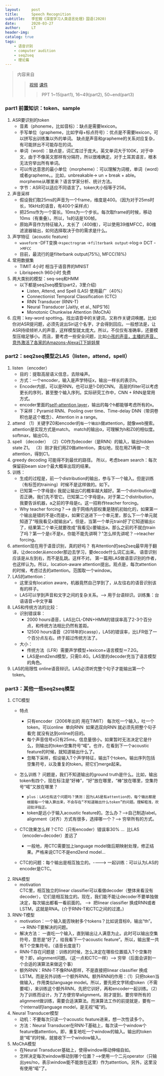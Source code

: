 ```yaml
---
layout:     post
title:      Speech Recognition
subtitle:   李宏毅《深度学习人类语言处理》国语(2020)
date:       2020-03-27
author:     LT
header-img: 
catalog: true
tags:
    - 语音识别
    - computer audition
    - seq2seq
    - 理论篇
---
```


>内容来自
>>[视频](https://www.bilibili.com/video/BV1QE411p7z3)
>>[课件](http://speech.ee.ntu.edu.tw/~tlkagk/courses/DLHLP20/ASR%20(v12).pdf)
>>>PPT 1~15(part1), 16~49(part2), 50~end(part3)

### part1 前置知识：token、sample
1. ASR要识别的token
    - 音素（phoneme，比如音标）：缺点是需要lexicon。
    - 手写单位（grapheme，比如字母+标点符号）：优点是不需要lexicon，可以拼写出训练集以外的单词。
    缺点是声音和grapheme的关系对应复杂，有可能拼出不可能存在的词。
    - 单词（word）：缺点是，词汇库过于庞大。英文单词大于100K，对于中文，由于不像英文那样有分隔符，所以很难确定。对于土耳其语言，根本无法穷举出所有单词。
    - 可以传达意思的最小单位（morpheme）：可以理解为词根，单词（word）或者grapheme。。比如，unbreakable-> un + break + able。morpheme从哪里来？语言学家分析、统计方法。
    - 字节：ASR可以适应不同语言了。token大小恒等于256。
2. 声音采样
    - 假设我们取25ms的声音为一个frame，维度是400。（因为对于25ms时长，16kHz的语音，有400个采样点）
    - 把25ms作为一个窗长。10ms为一个步长。每次取frame的时候，移动10ms（有重叠）。所以，1s的话是100帧。
    - 原始声音作为特征输入，太长了（400维），可以使用39维MFCC，80维滤波器输出，如何选择取决于你的需求是什么。
3. 声学特征（acoustic feature）
    - `waveform` -DFT变换->`spectrogram` ->`filterbank output`->log-> DCT ->`MFCC`
    - 目前，最流行的是filterbank output(75%), MFCC(18%)
4. 常用数据集
    - TIMIT 4小时 相当于语音界的MNIST
    - Librispeech 960小时 免费
5. 两大类别的模型：seq-seq和HMM
    * 以下都是seq2seq模型(part2，3里介绍)
        - Listen, Attend, and Spell (LAS)   使用最广（40%）
        - Connectionist Temporal Classification (CTC)   
        - RNN Transducer (RNN-T) 
        - Neural Transducer [Jaitly, et al., NIPS’16]
        - Monotonic Chunkwise Attention (MoChA)
6. 应用：key-word spotting。找出语音中的关键词，又称作关键词唤醒。比如你对ASR提问题，必须先说出Siri这个名字，才会得到回应。一般想法是，让ASR持续倾听人的声音，这样模型就太庞大。所以，不仅仅有准确率，还要模型压缩足够小。而且，要考虑一些安全问题，比如[小孩的声音，主播的声音，意外激活了各家的Amazons-Alexa订下娃娃屋](https://www.phonearena.com/news/Amazons-Alexa-hears-anchorman-report-story-puts-in-orders-for-dollhouses_id89773)

### part2：seq2seq模型之LAS（listen，attend，spell）
1. listen （encoder）
    - 目的：提取高层语义信息，去除噪声。
    - 方式：一个encoder，输入是声学特征x，输出一样长的表示h。
    - Encoder内部，可以是RNN，也可以是1-D的CNN。 高层的filter可以考虑更长的序列，甚至整个输入序列。实际研究工作中，CNN + RNN是常用方式。
    - encoder里面的[self-attention layer](https://www.bilibili.com/video/BV14J411W7hw?p=60)，输出的每个h都能够考虑所有的x。
    - 下采样：Pyramid RNN、Pooling over time、Time-delay DNN（带洞卷积也是这个概念）、Attention in a range。
2. attend
（1）关键字Z0和encoder的`每一个输出h`做attention，就像web搜索。
attention是实现方式是match。
match的输出α，可理解为h和Z0的相似度。
softmax，输出C0。
3. spell （decoder）
（2）C0作为decoder（是RNN）的输入，输出hidden state Z1。
（3）刚才我们用Z0做attention，类似地，现在用Z1再做一次attention，得到C1。
4. greedy decoding 可能得不到最优的路径。
所以，考虑beam search：每次保留前beam size个最大概率出现的结果。
5. 训练：
    - 生成的过程是，前一个distribution的输出，参与下一个输入。但是训练（有标签的training）时候不是这样做的。如下。
    - 已知第一个字母是c 我就让输出C的概率越大越好。第一个distribution是否正确，我们先不管它。已知第二个字母是a，对于第二个distribution，我要告诉机器，a之前的字母是c。这一招称作teacher forcing。
    - Why teacher forcing？——> 由于网络内部权重是随机初始化的，如果第一个输出是错的不是c而是x，如果它送进下一个单元里，那么下一个单元就知道了“哦我看见x就输出a”。但是，当第一个单元train好了它知道输出c了，结果第二个单元就要改成“我看见c要输出a，那么之前的不就白train了吗？第一个是c不是x，你能不能先讲啊？”怎么样先讲呢？——>teacher forcing。
6. attention现在用于语音识别，真的好吗？
有Attention的seq2seq最早用于翻译，让decoder从encoder那边去学习，要decode什么词汇出来。
语音识别应该是从左到右，而不是乱跳。这样不对。
第一篇用LAS做语音识别的作者，也这样认为。所以，location-aware attention提出。观点是，每次attention的时候，考虑过去的attention。范围取一个window。
7. LAS的attention：
    - 这里没有location aware，机器竟然自己学到了，从左往右的语音识别该有的样子。
    - LAS可以学到声音和文字之间的复杂关系。——> 用于台语辩识。训练集：台语语音+中文字幕
8. LAS和传统方法的比较：
    * 识别错误率：
        - 2000 hours语音，LAS比CL-DNN+HMM的错误率高了2-3个百分点，和传统方法相比仍然有差距。
        - 12500 hours语音（2018年的icassp），LAS的错误率，比LFR低了一个百分点左右。终于超过传统方法了。
    * 大小：
        - 传统方法（LFR）需要声学模型+lexicon+语言模型＝7.2G。
        - LAS是end2end模型，只需0.4G。LAS里的decoder充当了语言模型的角色。
9. LAS的局限性
online语音辩识。LAS必须听完整个句子才能输出第一个token。


### part3：其他一些seq2seq模型
1. CTC模型    
    - 特点
        * 只有encoder（2006年出的 用在TIMIT）
        每次吃一个输入，吐一个token。可以online  单向RNN  
        如果选双向RNN 就必须先把整个句子看完 就没有达到online的目的。
        * 每个声音信号x只有25ms，信息量很小。如果暂时无法决定它是什么，则输出的token空集符号“喏”。也许，在看到下一个acoustic feature的时候，就知道输出什么了。
        * 忽略下采样，假设输入T个声学特征，输出T个token。输出序列包括空集符号，以及重复的token。把它们merge起来。
    - 怎么训练？
    问题是，我们不知道输出的ground truth是什么。比如，输出token有四个，现在标注是“好棒”，“好”放在哪里，“棒”放在哪里，空集符号“喏”又放在哪里？
      * `plus：LAS也有这个问题吗？猜测：因为LAS是有attention的，每个输出都是根据每一个输入算出来，不会存在“不知道输出什么token”的问题。理解粗浅，欢迎批评指正。`
      * token是远小于输入acoustic feature的。怎么办？-->自己制造label。alignment（对齐）方式有很多，选择哪一个？——> 穷举所有的方式。

    - CTC效果怎么样？CTC（只有encoder）错误率30% …  比LAS（encoder+decoder）差远了
        * 一般地，用CTC需要加上language model做后期映射处理，修正结果。严格来说CTC不是end2end model…
    - CTC的问题：每个输出是相互独立的。----> 一起训练：可以认为LAS的encoder是CTC。
2. RNA模型
    - motivation    
    CTC里，相互独立的linear classifier可以看做decoder（整体来看没有decoder），它们是相互独立的。现在，我们能不能让decoder不要单独做决定，每次输出都看一看前面的。  ——>  把linear classifier 换成RNN或者LSTM，这就是RNA。(介于RNN-T和CTC之间的过渡。)
3. RNN-T模型
    - motivation：一个输入能否映射多个tokens？比如说音标θ，输出“th”。 ——> RNN-T要解决的问题。
    - 解决方法： 一直吃一个输入，直到输出让人满意为止。此时可以输出空集符号，意思是“好了，给我看下一个acoustic feature”。所以，输出里一共有T个空集符号。（语音长度是T）
    - RNN-T存在问题是：训练的时候，怎么决定在哪些位置插入T个空集符号？即，alignment问题。（这一点和CTC一样）——> 穷举（后面会讲到一个合适的演算法来做这个事）
    - 额外RNN：RNN-T不像RNA那样，不是直接把linear classifier 换成LSTM。而是另外训练一个额外RNN。额外RNN的作用：（1）只把token当做输入，作用类似language model。所以，要先把文字转成token（不需要喏），来训练这个额外RNN，先把它训好，再和encoder一起训练。（2）为了训练而设计，为了方便穷举alignment。刚才提到，要穷举所有的alignment做训练，需要合适演算法。而演算法工作的前提就是，要有一个internal的language model，是无视“喏”的。
4. Neural Transducer模型
    - 动机：不要每次只读一个acoustic feature进来，想一次性读多个。
    - 方法：Neural Transducer在RNN-T基础上，每次读一个window个feature做attention。即，重复地吃一个window的输入。输出的token是“喏”的时候，就接收下一个window输入。
5. MoChA模型
    - 在Neural Transducer基础上，使得window移动伸缩自如。
    - 怎样决定每次window移动到哪个位置？——>使用一个二元operator（只输出yes/no，表示window能不能放在这里）作为attention。另外，这里没有使用“喏”了。
